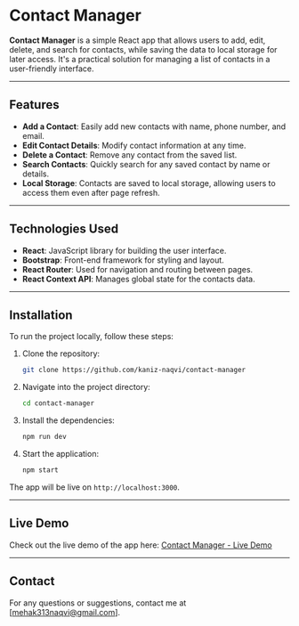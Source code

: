 # Contact Manager

**Contact Manager** is a simple React app that allows users to add, edit, delete, and search for contacts, while saving the data to local storage for later access. It's a practical solution for managing a list of contacts in a user-friendly interface.

---

## Features

- **Add a Contact**: Easily add new contacts with name, phone number, and email.
- **Edit Contact Details**: Modify contact information at any time.
- **Delete a Contact**: Remove any contact from the saved list.
- **Search Contacts**: Quickly search for any saved contact by name or details.
- **Local Storage**: Contacts are saved to local storage, allowing users to access them even after page refresh.

---

## Technologies Used

- **React**: JavaScript library for building the user interface.
- **Bootstrap**: Front-end framework for styling and layout.
- **React Router**: Used for navigation and routing between pages.
- **React Context API**: Manages global state for the contacts data.

---

## Installation

To run the project locally, follow these steps:

1. Clone the repository:
    ```bash
    git clone https://github.com/kaniz-naqvi/contact-manager
    ```

2. Navigate into the project directory:
    ```bash
    cd contact-manager
    ```

3. Install the dependencies:
    ```bash
    npm run dev
    ```

4. Start the application:
    ```bash
    npm start
    ```

The app will be live on `http://localhost:3000`.

---

## Live Demo

Check out the live demo of the app here: [Contact Manager - Live Demo](https://contact-manager-black.vercel.app/)

---

## Contact

For any questions or suggestions, contact me at [mehak313naqvi@gmail.com].
